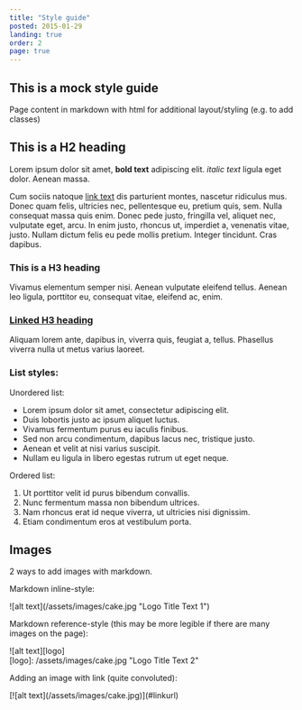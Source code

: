 ```yaml
---
title: "Style guide"
posted: 2015-01-29
landing: true
order: 2
page: true
---
```


## This is a mock style guide

Page content in markdown with html for additional layout/styling (e.g. to add classes)

## This is a H2 heading

Lorem ipsum dolor sit amet, **bold text** adipiscing elit. *italic text* ligula eget dolor. Aenean massa.

Cum sociis natoque [link text](#linkurl) dis parturient montes, nascetur ridiculus mus. Donec quam felis, ultricies nec, pellentesque eu, pretium quis, sem. Nulla consequat massa quis enim. Donec pede justo, fringilla vel, aliquet nec, vulputate eget, arcu. In enim justo, rhoncus ut, imperdiet a, venenatis vitae, justo. Nullam dictum felis eu pede mollis pretium. Integer tincidunt. Cras dapibus.


### This is a H3 heading

Vivamus elementum semper nisi. Aenean vulputate eleifend tellus. Aenean leo ligula, porttitor eu, consequat vitae, eleifend ac, enim. 

### [Linked H3 heading](#linkurl)  

Aliquam lorem ante, dapibus in, viverra quis, feugiat a, tellus. Phasellus viverra nulla ut metus varius laoreet. 

### List styles:

Unordered list:

- Lorem ipsum dolor sit amet, consectetur adipiscing elit.
- Duis lobortis justo ac ipsum aliquet luctus.
- Vivamus fermentum purus eu iaculis finibus.
- Sed non arcu condimentum, dapibus lacus nec, tristique justo.
- Aenean et velit at nisi varius suscipit.
- Nullam eu ligula in libero egestas rutrum ut eget neque.

Ordered list:

1. Ut porttitor velit id purus bibendum convallis.
2. Nunc fermentum massa non bibendum ultrices.
3. Nam rhoncus erat id neque viverra, ut ultricies nisi dignissim.
4. Etiam condimentum eros at vestibulum porta.

## Images

2 ways to add images with markdown.

Markdown inline-style: 
<div class="image1">
	![alt text](/assets/images/cake.jpg "Logo Title Text 1")
</div>

Markdown reference-style (this may be more legible if there are many images on the page): 
<div class="image1">
	![alt text][logo]
</div>
[logo]: /assets/images/cake.jpg "Logo Title Text 2"

Adding an image with link (quite convoluted):
<div class="image1">
[![alt text](/assets/images/cake.jpg)](#linkurl)
<div class="image1">